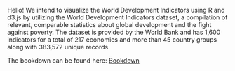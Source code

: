 Hello! We intend to visualize the World Development Indicators using R and d3.js by utilizing the World Development Indicators dataset, a compilation of relevant, comparable statistics about global development and the fight against poverty. The dataset is provided by the World Bank and has 1,600 indicators for a total of 217 economies and more than 45 country groups along with 383,572 unique records.

The bookdown can be found here: [Bookdown](https://priyankab23.github.io/EDAV_project/)
